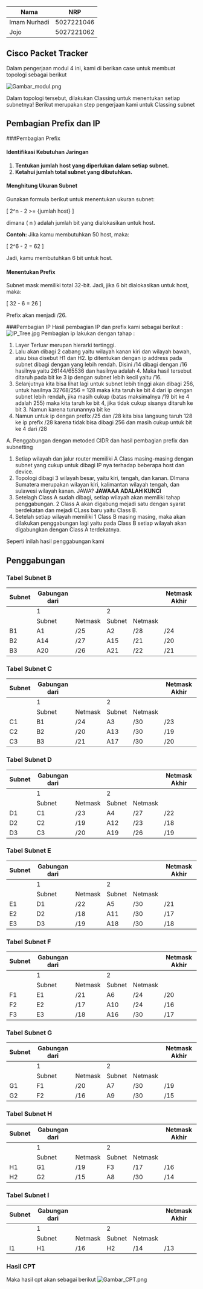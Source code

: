 | Nama    | NRP     | 
| ------- | ------- | 
| Imam Nurhadi    | 5027221046     | 
| Jojo     | 5027221062     |

## Cisco Packet Tracker
Dalam pengerjaan modul 4 ini, kami di berikan case untuk membuat topologi sebagai berikut 

![Gambar_modul.png](Resource/Gambar_modul.png)

Dalam topologi tersebut, dilakukan Classing untuk menentukan setiap subnetnya!
Berikut merupakan step pengerjaan kami untuk Classing subnet

## Pembagian Prefix dan IP
###Pembagian Prefix
#### Identifikasi Kebutuhan Jaringan
1. **Tentukan jumlah host yang diperlukan dalam setiap subnet.**
2. **Ketahui jumlah total subnet yang dibutuhkan.**

#### Menghitung Ukuran Subnet
Gunakan formula berikut untuk menentukan ukuran subnet:

\[ 2^n - 2  >= {jumlah host} \]

dimana \( n \) adalah jumlah bit yang dialokasikan untuk host.

**Contoh:**
Jika kamu membutuhkan 50 host, maka:

\[ 2^6 - 2 = 62 \]

Jadi, kamu membutuhkan 6 bit untuk host.

#### Menentukan Prefix

Subnet mask memiliki total 32-bit. Jadi, jika 6 bit dialokasikan untuk host, maka:

\[ 32 - 6 = 26 \]

Prefix akan menjadi /26.

###Pembagian IP
Hasil pembagian IP dan prefix kami sebagai berikut :
![IP_Tree.jpg](Resource/IP_Tree.jpg)
Pembagian ip lakukan dengan tahap :
1. Layer Terluar merupan hierarki tertinggi.
2. Lalu akan dibagi 2 cabang yaitu wilayah kanan kiri dan wilayah bawah, atau bisa disebut H1 dan H2. Ip ditentukan dengan ip address pada subnet dibagi dengan yang lebih rendah. Disini /14 dibagi dengan /16 hasilnya yaitu 26144/65536 dan hasilnya adalah 4. Maka hasil tersebut ditaruh pada bit ke 3 ip dengan subnet lebih kecil yaitu /16.
3. Selanjutnya kita bisa lihat lagi untuk subnet lebih tinggi akan dibagi 256, untuk hasilnya 32768/256 = 128 maka kita taruh ke bit 4 dari ip dengan subnet lebih rendah, jika masih cukup (batas maksimalnya /19 bit ke 4 adalah 255) maka kita taruh ke bit 4, jika tidak cukup sisanya ditaruh ke bit 3. Namun karena turunannya bit ke
4. Namun untuk ip dengan prefix /25 dan /28 kita bisa langsung taruh 128 ke ip prefix /28 karena tidak bisa dibagi 256 dan masih cukup untuk bit ke 4 dari /28 

A. Penggabungan dengan metoded CIDR dan hasil pembagian prefix dan subnetting
1. Setiap wilayah dan jalur router memiliki A Class masing-masing dengan subnet yang cukup untuk dibagi IP nya terhadap beberapa host dan device.
2. Topologi dibagi 3 wilayah besar, yaitu kiri, tengah, dan kanan. DImana Sumatera merupakan wilayan kiri, kalimantan wilayah tengah, dan sulawesi wilayah kanan. JAWA? **JAWAAA ADALAH KUNCI**
3. Setelagh Class A sudah dibagi, setiap wilayah akan memiliki tahap penggabungan. 2 Class A akan digabung mejadi satu dengan syarat berdekatan dan mejadi CLass baru yaitu Class B.
4. Setelah setiap wilayah memiliki 1 Class B masing masing, maka akan dilakukan penggabungan lagi yaitu pada Class B setiap wilayah akan digabungkan dengan Class A terdekatnya.

Seperti inilah hasil penggabungan kami
## Penggabungan

### Tabel Subnet B
| Subnet | Gabungan dari  |         |        |                |Netmask Akhir |
|--------|----------------|---------|--------|----------------|--------------|
|        | 1              |         |2       |                |              |
|        | Subnet         | Netmask | Subnet | Netmask        |              |
| B1     | A1             | /25     | A2     | /28            | /24          |
| B2     | A14            | /27     | A15    | /21            | /20          |
| B3     | A20            | /26     | A21    | /22            | /21          |

### Tabel Subnet C
| Subnet | Gabungan dari |          |        |                | Netmask Akhir |
|--------|----------------|---------|--------|----------------|----------------|
|        | 1              |         | 2      |                |                |
|        | Subnet         | Netmask | Subnet | Netmask        |                |
| C1     | B1             | /24     | A3     | /30            | /23            |
| C2     | B2             | /20     | A13    | /30            | /19            |
| C3     | B3             | /21     | A17    | /30            | /20            |

### Tabel Subnet D
| Subnet | Gabungan dari  |         |        |                | Netmask Akhir  |
|--------|----------------|---------|--------|----------------|----------------|
|        | 1              |         | 2      |                |                |
|        | Subnet         | Netmask | Subnet | Netmask        |                |
| D1     | C1             | /23     | A4     | /27            | /22            |
| D2     | C2             | /19     | A12    | /23            | /18            |
| D3     | C3             | /20     | A19    | /26            | /19            |

### Tabel Subnet E
| Subnet | Gabungan dari |          |        |                | Netmask Akhir  |
|--------|----------------|---------|--------|----------------|----------------|
|        | 1              |         | 2      |                |                |
|        | Subnet         | Netmask | Subnet | Netmask        |                |
| E1     | D1             | /22     | A5     | /30            | /21            |
| E2     | D2             | /18     | A11    | /30            | /17            |
| E3     | D3             | /19     | A18    | /30            | /18            |

### Tabel Subnet F
| Subnet | Gabungan dari  |         |        |                | Netmask Akhir | 
|--------|----------------|---------|--------|----------------|----------------|
|        | 1              |         | 2      |                |                |
|        | Subnet         | Netmask | Subnet | Netmask        |                |
| F1     | E1             | /21     | A6     | /24            | /20            |
| F2     | E2             | /17     | A10    | /24            | /16            |
| F3     | E3             | /18     | A16    | /30            | /17            |

### Tabel Subnet G
| Subnet | Gabungan dari  |         |        |                | Netmask Akhir  |
|--------|----------------|---------|--------|----------------|----------------|
|        | 1              |         | 2      |                |                |
|        | Subnet         | Netmask | Subnet | Netmask        |                |
| G1     | F1             | /20     | A7     | /30            | /19            |
| G2     | F2             | /16     | A9     | /30            | /15            |

### Tabel Subnet H
| Subnet | Gabungan dari  |         |        |                | Netmask Akhir  |
|--------|----------------|---------|--------|----------------|----------------|
|        | 1              |         | 2      |                |                |
|        | Subnet         | Netmask | Subnet | Netmask        |                |
| H1     | G1             | /19     | F3     | /17            | /16            |
| H2     | G2             | /15     | A8     | /30            | /14            |

### Tabel Subnet I
| Subnet | Gabungan dari  |         |        |                | Netmask Akhir  |
|--------|----------------|---------|--------|----------------|----------------|
|        | 1              |         | 2      |                |                |
|        | Subnet         | Netmask | Subnet | Netmask        |                |
| I1     | H1             | /16     | H2     | /14            | /13            |

### Hasil CPT
Maka hasil cpt akan sebagai berikut 
![Gambar_CPT.png](Resource/Gambar_CPT.png)
